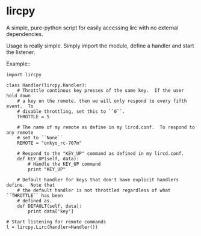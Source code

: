 lircpy
======

A simple, pure-python script for easily accessing lirc with no external dependencies.

Usage is really simple.  Simply import the module, define a handler and start
the listener.

Example::

    import lircpy

    class Handler(lircpy.Handler):
        # Throttle continous key presses of the same key.  If the user hold down
        # a key on the remote, then we will only respond to every fifth event.  To
        # disable throttling, set this to ``0``.
        THROTTLE = 5

        # The name of my remote as define in my lircd.conf.  To respond to any remote
        # set to ``None``
        REMOTE = "onkyo_rc-707m"   

        # Respond to the "KEY_UP" command as defined in my lircd.conf.
        def KEY_UP(self, data):
            # Handle the KEY_UP command
            print "KEY_UP"

        # Default handler for keys that don't have explicit handlers define.  Note that
        # the default handler is not throttled regardless of what ``THROTTLE`` has been
        # defined as.
        def DEFAULT(self, data):
            print data['key']

    # Start listening for remote commands
    l = lircpy.Lirc(handler=Handler())